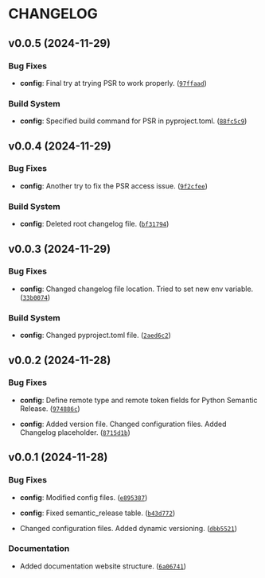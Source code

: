 # CHANGELOG


## v0.0.5 (2024-11-29)

### Bug Fixes

- **config**: Final try at trying PSR to work properly.
  ([`97ffaad`](https://github.com/MiguelLoureiro98/controlib/commit/97ffaad0ebb9b316ab4e2e038ea0fa03034ab535))

### Build System

- **config**: Specified build command for PSR in pyproject.toml.
  ([`88fc5c9`](https://github.com/MiguelLoureiro98/controlib/commit/88fc5c9a948bf9ca27d7c84fad04b06af7d088d4))


## v0.0.4 (2024-11-29)

### Bug Fixes

- **config**: Another try to fix the PSR access issue.
  ([`9f2cfee`](https://github.com/MiguelLoureiro98/controlib/commit/9f2cfeebbcbd24e44073c5f8c0d7354c1039bd15))

### Build System

- **config**: Deleted root changelog file.
  ([`bf31794`](https://github.com/MiguelLoureiro98/controlib/commit/bf31794edce06503068a813a19bb3b1248e8b7de))


## v0.0.3 (2024-11-29)

### Bug Fixes

- **config**: Changed changelog file location. Tried to set new env variable.
  ([`33b0074`](https://github.com/MiguelLoureiro98/controlib/commit/33b0074aca45db27fafd4a920930af68cf5a1fcd))

### Build System

- **config**: Changed pyproject.toml file.
  ([`2aed6c2`](https://github.com/MiguelLoureiro98/controlib/commit/2aed6c2828e85b0cf3275789f2d7e56e5239face))


## v0.0.2 (2024-11-28)

### Bug Fixes

- **config**: Define remote type and remote token fields for Python Semantic Release.
  ([`974886c`](https://github.com/MiguelLoureiro98/controlib/commit/974886ce7f16d0d9374969c857f97a14d729f2eb))

- **config**: Added version file. Changed configuration files. Added Changelog placeholder.
  ([`8715d1b`](https://github.com/MiguelLoureiro98/controlib/commit/8715d1bbfebb47b73912bba9709cb08d57437aec))


## v0.0.1 (2024-11-28)

### Bug Fixes

- **config**: Modified config files.
  ([`e895387`](https://github.com/MiguelLoureiro98/controlib/commit/e8953879c59e0c3fcc328f569266d6c2beab9356))

- **config**: Fixed semantic_release table.
  ([`b43d772`](https://github.com/MiguelLoureiro98/controlib/commit/b43d7723f15631ad9ffeab7849f63db902d601b4))

- Changed configuration files. Added dynamic versioning.
  ([`dbb5521`](https://github.com/MiguelLoureiro98/controlib/commit/dbb5521b7ff65bd198e370a1603c13e6316eb093))

### Documentation

- Added documentation website structure.
  ([`6a06741`](https://github.com/MiguelLoureiro98/controlib/commit/6a06741f428d09d5bf1c4aca4142bad34e37cb98))
